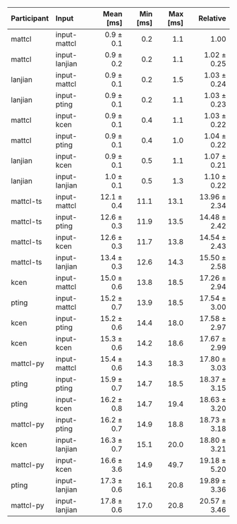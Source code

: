 | Participant | Input | Mean [ms] | Min [ms] | Max [ms] | Relative |
|:---|:---|---:|---:|---:|---:|
| mattcl | input-mattcl | 0.9 ± 0.1 | 0.2 | 1.1 | 1.00 |
| mattcl | input-lanjian | 0.9 ± 0.2 | 0.2 | 1.1 | 1.02 ± 0.25 |
| lanjian | input-mattcl | 0.9 ± 0.1 | 0.2 | 1.5 | 1.03 ± 0.24 |
| lanjian | input-pting | 0.9 ± 0.1 | 0.2 | 1.1 | 1.03 ± 0.23 |
| mattcl | input-kcen | 0.9 ± 0.1 | 0.4 | 1.1 | 1.03 ± 0.22 |
| mattcl | input-pting | 0.9 ± 0.1 | 0.4 | 1.0 | 1.04 ± 0.22 |
| lanjian | input-kcen | 0.9 ± 0.1 | 0.5 | 1.1 | 1.07 ± 0.21 |
| lanjian | input-lanjian | 1.0 ± 0.1 | 0.5 | 1.3 | 1.10 ± 0.22 |
| mattcl-ts | input-mattcl | 12.1 ± 0.4 | 11.1 | 13.1 | 13.96 ± 2.34 |
| mattcl-ts | input-pting | 12.6 ± 0.3 | 11.9 | 13.5 | 14.48 ± 2.42 |
| mattcl-ts | input-kcen | 12.6 ± 0.3 | 11.7 | 13.8 | 14.54 ± 2.43 |
| mattcl-ts | input-lanjian | 13.4 ± 0.3 | 12.6 | 14.3 | 15.50 ± 2.58 |
| kcen | input-mattcl | 15.0 ± 0.6 | 13.8 | 18.5 | 17.26 ± 2.94 |
| pting | input-mattcl | 15.2 ± 0.7 | 13.9 | 18.5 | 17.54 ± 3.00 |
| kcen | input-pting | 15.2 ± 0.6 | 14.4 | 18.0 | 17.58 ± 2.97 |
| kcen | input-kcen | 15.3 ± 0.6 | 14.2 | 18.6 | 17.67 ± 2.99 |
| mattcl-py | input-mattcl | 15.4 ± 0.6 | 14.3 | 18.3 | 17.80 ± 3.03 |
| pting | input-pting | 15.9 ± 0.7 | 14.7 | 18.5 | 18.37 ± 3.15 |
| pting | input-kcen | 16.2 ± 0.8 | 14.7 | 19.4 | 18.63 ± 3.20 |
| mattcl-py | input-pting | 16.2 ± 0.7 | 14.9 | 18.8 | 18.73 ± 3.18 |
| kcen | input-lanjian | 16.3 ± 0.7 | 15.1 | 20.0 | 18.80 ± 3.21 |
| mattcl-py | input-kcen | 16.6 ± 3.6 | 14.9 | 49.7 | 19.18 ± 5.20 |
| pting | input-lanjian | 17.3 ± 0.6 | 16.1 | 20.8 | 19.89 ± 3.36 |
| mattcl-py | input-lanjian | 17.8 ± 0.6 | 17.0 | 20.8 | 20.57 ± 3.46 |
